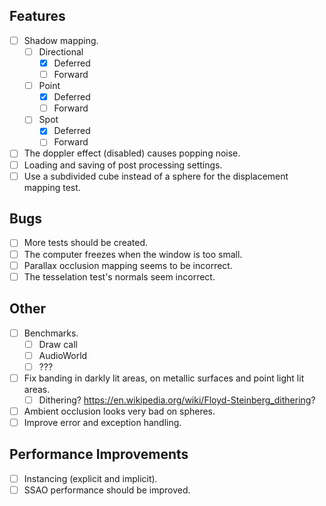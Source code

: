 ## Features
- [ ] Shadow mapping.
    - [ ] Directional
        - [x] Deferred
        - [ ] Forward
    - [ ] Point
        - [x] Deferred
        - [ ] Forward
    - [ ] Spot
        - [x] Deferred
        - [ ] Forward
- [ ] The doppler effect (disabled) causes popping noise.
- [ ] Loading and saving of post processing settings.
- [ ] Use a subdivided cube instead of a sphere for the displacement mapping test.

## Bugs
- [ ] More tests should be created.
- [ ] The computer freezes when the window is too small.
- [ ] Parallax occlusion mapping seems to be incorrect.
- [ ] The tesselation test's normals seem incorrect.

## Other
- [ ] Benchmarks.
    - [ ] Draw call
    - [ ] AudioWorld
    - [ ] ???
- [ ] Fix banding in darkly lit areas, on metallic surfaces and point light lit areas.
    - [ ] Dithering? https://en.wikipedia.org/wiki/Floyd-Steinberg_dithering?
- [ ] Ambient occlusion looks very bad on spheres.
- [ ] Improve error and exception handling.

## Performance Improvements
- [ ] Instancing (explicit and implicit).
- [ ] SSAO performance should be improved.
